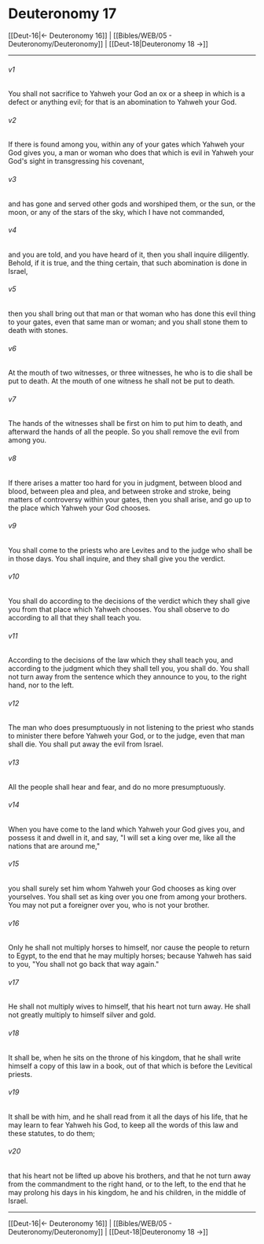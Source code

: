 # Deuteronomy 17

[[Deut-16|← Deuteronomy 16]] | [[Bibles/WEB/05 - Deuteronomy/Deuteronomy]] | [[Deut-18|Deuteronomy 18 →]]
***



###### v1 
You shall not sacrifice to Yahweh your God an ox or a sheep in which is a defect or anything evil; for that is an abomination to Yahweh your God. 

###### v2 
If there is found among you, within any of your gates which Yahweh your God gives you, a man or woman who does that which is evil in Yahweh your God's sight in transgressing his covenant, 

###### v3 
and has gone and served other gods and worshiped them, or the sun, or the moon, or any of the stars of the sky, which I have not commanded, 

###### v4 
and you are told, and you have heard of it, then you shall inquire diligently. Behold, if it is true, and the thing certain, that such abomination is done in Israel, 

###### v5 
then you shall bring out that man or that woman who has done this evil thing to your gates, even that same man or woman; and you shall stone them to death with stones. 

###### v6 
At the mouth of two witnesses, or three witnesses, he who is to die shall be put to death. At the mouth of one witness he shall not be put to death. 

###### v7 
The hands of the witnesses shall be first on him to put him to death, and afterward the hands of all the people. So you shall remove the evil from among you. 

###### v8 
If there arises a matter too hard for you in judgment, between blood and blood, between plea and plea, and between stroke and stroke, being matters of controversy within your gates, then you shall arise, and go up to the place which Yahweh your God chooses. 

###### v9 
You shall come to the priests who are Levites and to the judge who shall be in those days. You shall inquire, and they shall give you the verdict. 

###### v10 
You shall do according to the decisions of the verdict which they shall give you from that place which Yahweh chooses. You shall observe to do according to all that they shall teach you. 

###### v11 
According to the decisions of the law which they shall teach you, and according to the judgment which they shall tell you, you shall do. You shall not turn away from the sentence which they announce to you, to the right hand, nor to the left. 

###### v12 
The man who does presumptuously in not listening to the priest who stands to minister there before Yahweh your God, or to the judge, even that man shall die. You shall put away the evil from Israel. 

###### v13 
All the people shall hear and fear, and do no more presumptuously. 

###### v14 
When you have come to the land which Yahweh your God gives you, and possess it and dwell in it, and say, "I will set a king over me, like all the nations that are around me," 

###### v15 
you shall surely set him whom Yahweh your God chooses as king over yourselves. You shall set as king over you one from among your brothers. You may not put a foreigner over you, who is not your brother. 

###### v16 
Only he shall not multiply horses to himself, nor cause the people to return to Egypt, to the end that he may multiply horses; because Yahweh has said to you, "You shall not go back that way again." 

###### v17 
He shall not multiply wives to himself, that his heart not turn away. He shall not greatly multiply to himself silver and gold. 

###### v18 
It shall be, when he sits on the throne of his kingdom, that he shall write himself a copy of this law in a book, out of that which is before the Levitical priests. 

###### v19 
It shall be with him, and he shall read from it all the days of his life, that he may learn to fear Yahweh his God, to keep all the words of this law and these statutes, to do them; 

###### v20 
that his heart not be lifted up above his brothers, and that he not turn away from the commandment to the right hand, or to the left, to the end that he may prolong his days in his kingdom, he and his children, in the middle of Israel.

***
[[Deut-16|← Deuteronomy 16]] | [[Bibles/WEB/05 - Deuteronomy/Deuteronomy]] | [[Deut-18|Deuteronomy 18 →]]
